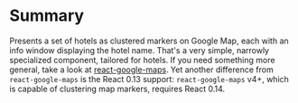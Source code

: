# Summary

Presents a set of hotels as clustered markers on Google Map, each with an info window displaying the
hotel name. That's a very simple, narrowly specialized component, tailored for hotels. If you need
something more general, take a look at
[react-google-maps](https://github.com/tomchentw/react-google-maps). Yet another difference from
`react-google-maps` is the React 0.13 support: `react-google-maps` v4+, which is capable of
clustering map markers, requires React 0.14.
